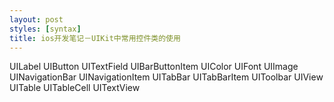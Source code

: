 ```yaml
---
layout: post
styles: [syntax]
title: ios开发笔记－UIKit中常用控件类的使用
---
```

UILabel
UIButton
UITextField
UIBarButtonItem
UIColor
UIFont
UIImage
UINavigationBar
UINavigationItem
UITabBar
UITabBarItem
UIToolbar
UIView
UITable
UITableCell
UITextView
